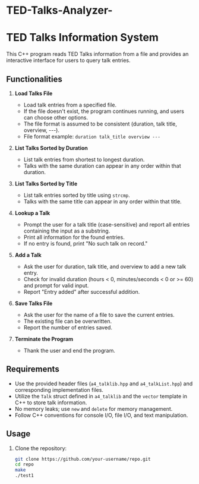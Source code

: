 # TED-Talks-Analyzer-
# TED Talks Information System

This C++ program reads TED Talks information from a file and provides an interactive interface for users to query talk entries.

## Functionalities

1. **Load Talks File**
   - Load talk entries from a specified file.
   - If the file doesn't exist, the program continues running, and users can choose other options.
   - The file format is assumed to be consistent (duration, talk title, overview, ---).
   - File format example: `duration talk_title overview ---`

2. **List Talks Sorted by Duration**
   - List talk entries from shortest to longest duration.
   - Talks with the same duration can appear in any order within that duration.

3. **List Talks Sorted by Title**
   - List talk entries sorted by title using `strcmp`.
   - Talks with the same title can appear in any order within that title.

4. **Lookup a Talk**
   - Prompt the user for a talk title (case-sensitive) and report all entries containing the input as a substring.
   - Print all information for the found entries.
   - If no entry is found, print "No such talk on record."

5. **Add a Talk**
   - Ask the user for duration, talk title, and overview to add a new talk entry.
   - Check for invalid duration (hours < 0, minutes/seconds < 0 or >= 60) and prompt for valid input.
   - Report "Entry added" after successful addition.

6. **Save Talks File**
   - Ask the user for the name of a file to save the current entries.
   - The existing file can be overwritten.
   - Report the number of entries saved.

7. **Terminate the Program**
   - Thank the user and end the program.

## Requirements

- Use the provided header files (`a4_talklib.hpp` and `a4_talkList.hpp`) and corresponding implementation files.
- Utilize the `Talk` struct defined in `a4_talklib` and the `vector` template in C++ to store talk information.
- No memory leaks; use `new` and `delete` for memory management.
- Follow C++ conventions for console I/O, file I/O, and text manipulation.

## Usage
1. Clone the repository:
   ```bash
   git clone https://github.com/your-username/repo.git
   cd repo
   make
   ./test1


